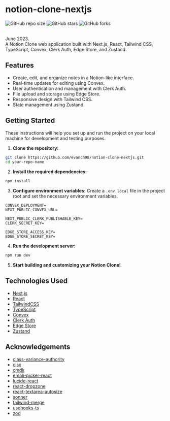 # notion-clone-nextjs

![GitHub repo size](https://img.shields.io/github/repo-size/evanch98/notion-clone-nextjs)
![GitHub stars](https://img.shields.io/github/stars/evanch98/notion-clone-nextjs?style=social)
![GitHub forks](https://img.shields.io/github/forks/evanch98/notion-clone-nextjs?style=social)

<br />
June 2023. <br />
A Notion Clone web application built with Next.js, React, Tailwind CSS, TypeScript, Convex, Clerk Auth, Edge Store, and Zustand.

## Features
- Create, edit, and organize notes in a Notion-like interface.
- Real-time updates for editing using Convex.
- User authentication and management with Clerk Auth.
- File upload and storage using Edge Store.
- Responsive design with Tailwind CSS.
- State management using Zustand.

## Getting Started

These instructions will help you set up and run the project on your local machine for development and testing purposes.

1. **Clone the repository:**
```bash
git clone https://github.com/evanch98/notion-clone-nextjs.git
cd your-repo-name
```

2. **Install the required dependencies:**
```bash
npm install
```

3. **Configure environment variables:**
Create a `.env.local` file in the project root and set the necessary environment variables.
```
CONVEX_DEPLOYMENT=
NEXT_PUBLIC_CONVEX_URL=

NEXT_PUBLIC_CLERK_PUBLISHABLE_KEY=
CLERK_SECRET_KEY=

EDGE_STORE_ACCESS_KEY=
EDGE_STORE_SECRET_KEY=
```

4. **Run the development server:**
```bash
npm run dev
```

5. **Start building and customizing your Notion Clone!**

## Technologies Used
- [Next.js](https://nextjs.org/)
- [React](https://react.dev/)
- [TailwindCSS](https://tailwindcss.com/)
- [TypeScript](https://www.typescriptlang.org/)
- [Convex](https://www.convex.dev/)
- [Clerk Auth](https://clerk.com/)
- [Edge Store](https://edgestore.dev/)
- [Zustand](https://docs.pmnd.rs/zustand/getting-started/introduction)

## Acknowledgements
- [class-variance-authority](https://www.npmjs.com/package/class-variance-authority)
- [clsx](https://www.npmjs.com/package/clsx)
- [cmdk](https://www.npmjs.com/package/cmdk)
- [emoji-picker-react](https://www.npmjs.com/package/emoji-picker-react)
- [lucide-react](https://www.npmjs.com/package/lucide-react)
- [react-dropzone](https://www.npmjs.com/package/react-dropzone)
- [react-textarea-autosize](https://www.npmjs.com/package/react-textarea-autosize)
- [sonner](https://www.npmjs.com/package/sonner)
- [tailwind-merge](https://www.npmjs.com/package/tailwind-merge)
- [usehooks-ts](https://www.npmjs.com/package/usehooks-ts)
- [zod](https://www.npmjs.com/package/zod)
